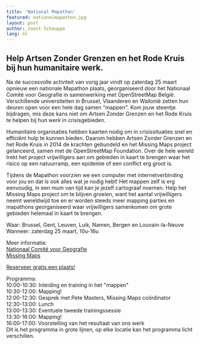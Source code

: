 ```yaml
---
title: 'National Mapathon'
featured: nationalmapathon.jpg
layout: post
author: Joost Schouppe
lang: nl
---
```


## Help Artsen Zonder Grenzen en het Rode Kruis bij hun humanitaire werk.

Na de succesvolle activiteit van vorig jaar vindt op zaterdag 25 maart opnieuw een nationale Mapathon plaats, georganiseerd door het Nationaal Comité voor Geografie in samenwerking met OpenStreetMap België. Verschillende universiteiten in Brussel, Vlaanderen en Wallonië zetten hun deuren open voor een hele dag samen "mappen". Kom jouw steentje bijdragen, mis deze kans niet om Artsen Zonder Grenzen en het Rode Kruis te helpen bij hun werk in crisisgebieden.

Humanitaire organisaties hebben kaarten nodig om in crisissituaties snel en efficiënt hulp te kunnen bieden. Daarom hebben Artsen Zonder Grenzen en het Rode Kruis in 2014 de krachten gebundeld en het Missing Maps project gelanceerd, samen met de OpenStreetMap Foundation. Over de hele wereld trekt het project vrijwilligers aan om gebieden in kaart te brengen waar het risico op een natuurramp, een epidemie of een conflict erg groot is.

Tijdens de Mapathon voorzien we een computer met internetverbinding voor jou en dat is ook alles wat je nodig hebt! Het mappen zelf is erg eenvoudig, in een mum van tijd kan je jezelf cartograaf noemen. Help het Missing Maps project om te blijven groeien, want het aantal vrijwilligers neemt wereldwijd toe en er worden steeds meer mapping parties en mapathons georganiseerd waar vrijwilligers samenkomen om grote gebieden helemaal in kaart te brengen.

Waar: Brussel, Gent, Leuven, Luik, Namen, Bergen en Louvain-la-Neuve  
Wanneer: zaterdag 25 maart, 10u-16u

Meer informatie:  
[Nationaal Comité voor Geografie](http://ncgeografie.be/nl/cartoGIS/mapathon.php)  
[Missing Maps](http://www.missingmaps.org/)  

[Reserveer gratis een plaats!](https://nationalmapathon.eventbrite.com)

Programma:  
10:00-10:30: Inleiding en training in het "mappen"  
10:30-12:00: Mapping!  
12:00-12:30: Gesprek met Pete Masters, Missing Maps coördinator  
12:30-13:00: Lunch  
13:00-13:30: Eventuele tweede trainingssessie  
13:30-16:00: Mapping!  
16:00-17:00: Voorstelling van het resultaat van ons werk  
Dit is het programma in grote lijnen, op elke locatie kan het programma licht verschillen.
